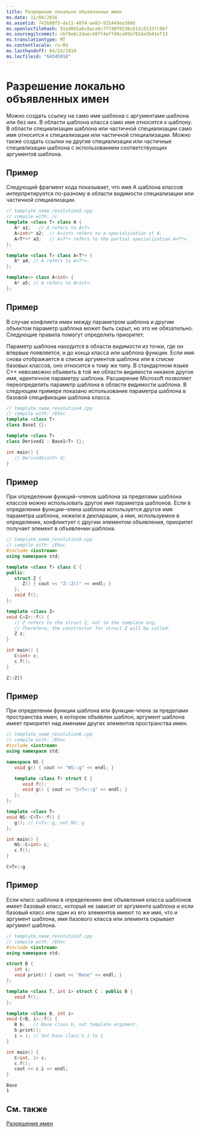 ```yaml
---
title: Разрешение локально объявленных имен
ms.date: 11/04/2016
ms.assetid: 743b88f3-de11-48f4-ae83-931449ea3886
ms.openlocfilehash: 91ed065a6c8aca6c7f740f0236cb13c8133fc96f
ms.sourcegitcommit: c6f8e6c2daec40ff4effd8ca99a7014a3b41ef33
ms.translationtype: MT
ms.contentlocale: ru-RU
ms.lasthandoff: 04/24/2019
ms.locfileid: "64345918"
---
```

# <a name="name-resolution-for-locally-declared-names"></a>Разрешение локально объявленных имен

Можно создать ссылку на само имя шаблона с аргументами шаблона или без них. В области шаблона класса само имя относится к шаблону. В области специализации шаблона или частичной специализации само имя относится к специализации или частичной специализации. Можно также создать ссылки на другие специализации или частичные специализации шаблона с использованием соответствующих аргументов шаблона.

## <a name="example"></a>Пример

Следующий фрагмент кода показывает, что имя А шаблона классов интерпретируется по-разному в области видимости специализации или частичной специализации.

```cpp
// template_name_resolution3.cpp
// compile with: /c
template <class T> class A {
   A* a1;   // A refers to A<T>
   A<int>* a2;  // A<int> refers to a specialization of A.
   A<T*>* a3;   // A<T*> refers to the partial specialization A<T*>.
};

template <class T> class A<T*> {
   A* a4; // A refers to A<T*>.
};

template<> class A<int> {
   A* a5; // A refers to A<int>.
};
```

## <a name="example"></a>Пример

В случае конфликта имен между параметром шаблона и другим объектом параметр шаблона может быть скрыт, но это не обязательно. Следующие правила помогут определить приоритет.

Параметр шаблона находится в области видимости из точки, где он впервые появляется, и до конца класса или шаблона функции. Если имя снова отображается в списке аргументов шаблона или в списке базовых классов, оно относится к тому же типу. В стандартном языке C++ невозможно объявить в той же области видимости никакое другое имя, идентичное параметру шаблона. Расширение Microsoft позволяет переопределять параметр шаблона в области видимости шаблона. В следующем примере показано использование параметра шаблона в базовой спецификации шаблона класса.

```cpp
// template_name_resolution4.cpp
// compile with: /EHsc
template <class T>
class Base1 {};

template <class T>
class Derived1 : Base1<T> {};

int main() {
   // Derived1<int> d;
}
```

## <a name="example"></a>Пример

При определении функций-членов шаблона за пределами шаблона классов можно использовать другое имя параметра шаблонов. Если в определении функции-члена шаблона используется другое имя параметра шаблона, нежели в декларации, а имя, используемое в определении, конфликтует с другим элементом объявления, приоритет получает элемент в объявлении шаблона.

```cpp
// template_name_resolution5.cpp
// compile with: /EHsc
#include <iostream>
using namespace std;

template <class T> class C {
public:
   struct Z {
      Z() { cout << "Z::Z()" << endl; }
   };
   void f();
};

template <class Z>
void C<Z>::f() {
   // Z refers to the struct Z, not to the template arg;
   // Therefore, the constructor for struct Z will be called.
   Z z;
}

int main() {
   C<int> c;
   c.f();
}
```

```Output
Z::Z()
```

## <a name="example"></a>Пример

При определении функции шаблона или функции-члена за пределами пространства имен, в котором объявлен шаблон, аргумент шаблона имеет приоритет над именами других элементов пространства имен.

```cpp
// template_name_resolution6.cpp
// compile with: /EHsc
#include <iostream>
using namespace std;

namespace NS {
   void g() { cout << "NS::g" << endl; }

   template <class T> struct C {
      void f();
      void g() { cout << "C<T>::g" << endl; }
   };
};

template <class T>
void NS::C<T>::f() {
   g(); // C<T>::g, not NS::g
};

int main() {
   NS::C<int> c;
   c.f();
}
```

```Output
C<T>::g
```

## <a name="example"></a>Пример

Если класс шаблона в определениях вне объявления класса шаблонов имеет базовый класс, который не зависит от аргумента шаблона и если базовый класс или один из его элементов имеют то же имя, что и аргумент шаблона, имя базового класса или элемента скрывает аргумент шаблона.

```cpp
// template_name_resolution7.cpp
// compile with: /EHsc
#include <iostream>
using namespace std;

struct B {
   int i;
   void print() { cout << "Base" << endl; }
};

template <class T, int i> struct C : public B {
   void f();
};

template <class B, int i>
void C<B, i>::f() {
   B b;   // Base class b, not template argument.
   b.print();
   i = 1; // Set base class's i to 1.
}

int main() {
   C<int, 1> c;
   c.f();
   cout << c.i << endl;
}
```

```Output
Base
1
```

## <a name="see-also"></a>См. также

[Разрешение имен](../cpp/templates-and-name-resolution.md)